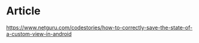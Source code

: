 # Article
https://www.netguru.com/codestories/how-to-correctly-save-the-state-of-a-custom-view-in-android

